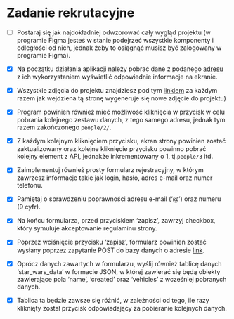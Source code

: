 # Zadanie rekrutacyjne

- [ ] Postaraj  się  jak  najdokładniej  odwzorować cały  wygląd  projektu (w programie Figma jesteś w stanie podejrzeć wszystkie komponenty i odległości od nich, jednak żeby to osiągnąć musisz być zalogowany w programie Figma).

- [x] Na  początku  działania  aplikacji  należy  pobrać  dane  z  podanego [adresu](https://swapi.dev/api/people/1) z ich wykorzystaniem wyświetlić odpowiednie informacje na ekranie.

- [x] Wszystkie zdjęcia do projektu znajdziesz pod tym [linkiem](https://.picsum.photos/534/383) za każdym razem jak wejdziena tą stronę wygeneruje się nowe zdjęcie do projektu)

- [x] Program powinien również mieć możliwość kliknięcia w przycisk w celu pobrania kolejnego zestawu danych, z tego samego adresu, jednak tym razem zakończonego `people/2/`.

- [x] Z każdym kolejnym kliknięciem przycisku, ekran strony powinien zostać zaktualizowany oraz kolejne kliknięcie przycisku powinno pobrać kolejny element z API, jednakże inkrementowany o 1, tj.`people/3` itd.

- [x] Zaimplementuj również prosty formularz rejestracyjny, w którym zawrzesz informacje takie jak login, hasło, adres e-mail  oraz  numer  telefonu.

- [x] Pamiętaj o sprawdzeniu poprawności adresu  e-mail (‘@’) oraz numeru (9 cyfr).

- [x] Na końcu formularza, przed przyciskiem ‘zapisz’, zawrzyj checkbox, który symuluje akceptowanie regulaminu strony.

- [x] Poprzez wciśnięcie przycisku ‘zapisz’, formularz powinien zostać wysłany poprzez zapytanie POST do bazy danych o adresie [link](https://example/zapytanie).

- [x] Oprócz danych zawartych w formularzu, wyślij również tablicę danych ‘star_wars_data’ w formacie JSON, w której zawierać się będą obiekty zawierające pola ‘name’, ‘created’ oraz ‘vehicles’ z wcześniej pobranych danych.

- [x] Tablica ta będzie zawsze się różnić, w zależności od tego, ile razy kliknięty został przycisk odpowiadający za pobieranie kolejnych danych.
